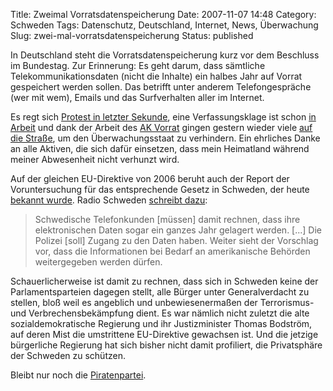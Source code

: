 Title: Zweimal Vorratsdatenspeicherung
Date: 2007-11-07 14:48
Category: Schweden
Tags: Datenschutz, Deutschland, Internet, News, Überwachung
Slug: zwei-mal-vorratsdatenspeicherung
Status: published

In Deutschland steht die Vorratsdatenspeicherung kurz vor dem Beschluss
im Bundestag. Zur Erinnerung: Es geht darum, dass sämtliche
Telekommunikationsdaten (nicht die Inhalte) ein halbes Jahr auf Vorrat
gespeichert werden sollen. Das betrifft unter anderem Telefongespräche
(wer mit wem), Emails und das Surfverhalten aller im Internet.

Es regt sich [Protest in letzter
Sekunde](http://www.heise.de/newsticker/meldung/98577), eine
Verfassungsklage ist schon [in
Arbeit](http://www.heise.de/newsticker/meldung/98441) und dank der
Arbeit des [AK Vorrat](http://www.vorratsdatenspeicherung.de/) gingen
gestern wieder viele [auf die
Straße](http://www.heise.de/newsticker/meldung/98562), um den
Überwachungsstaat zu verhindern. Ein ehrliches Danke an alle Aktiven,
die sich dafür einsetzen, dass mein Heimatland während meiner
Abwesenheit nicht verhunzt wird.

Auf der gleichen EU-Direktive von 2006 beruht auch der Report der
Voruntersuchung für das entsprechende Gesetz in Schweden, der heute
[bekannt wurde](http://sr.se/Ekot/artikel.asp?artikel=1703042). Radio
Schweden [schreibt
dazu](http://www.sr.se/cgi-bin/international/nyhetssidor/artikel.asp?nyheter=1&programid=2108&Artikel=1702823):

> Schwedische Telefonkunden [müssen] damit rechnen, dass ihre
> elektronischen Daten sogar ein ganzes Jahr gelagert werden. [...] Die
> Polizei [soll] Zugang zu den Daten haben. Weiter sieht der Vorschlag
> vor, dass die Informationen bei Bedarf an amerikanische Behörden
> weitergegeben werden dürfen.

Schauerlicherweise ist damit zu rechnen, dass sich in Schweden keine der
Parlamentsparteien dagegen stellt, alle Bürger unter Generalverdacht zu
stellen, bloß weil es angeblich und unbewiesenermaßen der Terrorismus-
und Verbrechensbekämpfung dient. Es war nämlich nicht zuletzt die alte
sozialdemokratische Regierung und ihr Justizminister Thomas Bodström,
auf deren Mist die umstrittene EU-Direktive gewachsen ist. Und die
jetzige bürgerliche Regierung hat sich bisher nicht damit profiliert,
die Privatsphäre der Schweden zu schützen.

Bleibt nur noch die
[Piratenpartei](http://www.piratpartiet.se/nyheter/pressmeddelande_demokratihotande_massovervakning_foreslas_idag).

